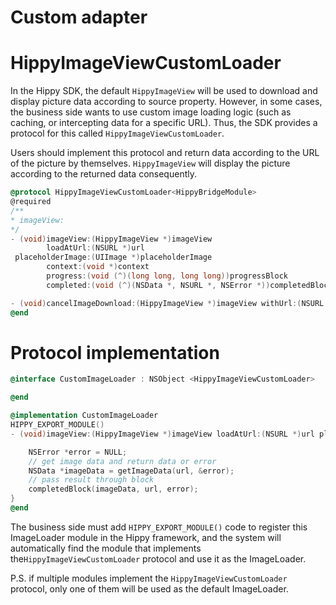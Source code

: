 # Custom adapter

# HippyImageViewCustomLoader

In the Hippy SDK, the default `HippyImageView` will be used to download and display picture data according to source property. However, in some cases, the business side wants to use custom image loading logic (such as caching, or intercepting data for a specific URL). Thus, the SDK provides a protocol for this called `HippyImageViewCustomLoader`.

Users should implement this protocol and return data according to the URL of the picture by themselves. `HippyImageView` will display the picture according to the returned data consequently.

```objectivec
@protocol HippyImageViewCustomLoader<HippyBridgeModule>
@required
/**
* imageView:
*/
- (void)imageView:(HippyImageView *)imageView
        loadAtUrl:(NSURL *)url
 placeholderImage:(UIImage *)placeholderImage
        context:(void *)context
        progress:(void (^)(long long, long long))progressBlock
        completed:(void (^)(NSData *, NSURL *, NSError *))completedBlock;

- (void)cancelImageDownload:(HippyImageView *)imageView withUrl:(NSURL *)url;
@end
```

# Protocol implementation

```objectivec
@interface CustomImageLoader : NSObject <HippyImageViewCustomLoader>

@end

@implementation CustomImageLoader
HIPPY_EXPORT_MODULE()
- (void)imageView:(HippyImageView *)imageView loadAtUrl:(NSURL *)url placeholderImage:(UIImage *)placeholderImage context:(void *)context progress:(void (^)(long long, long long))progressBlock completed:(void (^)(NSData *, NSURL *, NSError *))completedBlock {

    NSError *error = NULL;
    // get image data and return data or error
    NSData *imageData = getImageData(url, &error);
    // pass result through block
    completedBlock(imageData, url, error);
}
@end
```

The business side must add `HIPPY_EXPORT_MODULE()` code to register this ImageLoader module in the Hippy framework, and the system will automatically find the module that implements the`HippyImageViewCustomLoader` protocol and use it as the ImageLoader.

P.S. if multiple modules implement the `HippyImageViewCustomLoader` protocol, only one of them will be used as the default ImageLoader.
